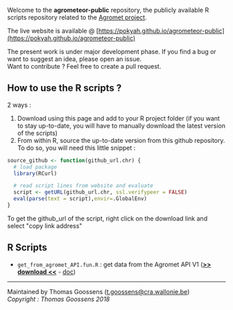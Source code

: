Welcome to the __agrometeor-public__ repository, the publicly available R scripts repository related to the [Agromet project](http://www.cra.wallonie.be/fr/agromet).

The live website is available @ [https://pokyah.github.io/agrometeor-public](https://pokyah.github.io/agrometeor-public)

The present work is under major development phase.
If you find a bug or want to suggest an idea, please open an issue.  
Want to contribute ? Feel free to create a pull request.  

## How to use the R scripts ? 

2 ways : 

1. Download using this page and add to your R project folder (if you want to stay up-to-date, you will have to manually download the latest version of the scripts)
2. From within R, source the up-to-date version from this github repository. To do so, you will need this little snippet : 

```R
source_github <- function(github_url.chr) {
  # load package
  library(RCurl)

  # read script lines from website and evaluate
  script <- getURL(github_url.chr, ssl.verifypeer = FALSE)
  eval(parse(text = script),envir=.GlobalEnv)
}  
```
To get the github_url of the script, right click on the download link and select "copy link address"

## R Scripts 

* `get_from_agromet_API.fun.R` :  get data from the Agromet API V1 (__[>> download <<](./get_from_agromet_API.fun/get_from_agromet_API.fun.R)__ - [doc](./get_from_agromet_API.fun/get_from_agromet_API.fun.html)) 	


---------------------

Maintained by Thomas Goossens (t.goossens@cra.wallonie.be)  
*Copyright : Thomas Goossens 2018*


